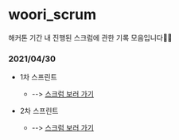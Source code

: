 # woori_scrum
해커톤 기간 내 진행된 스크럼에 관한 기록 모음입니다💪🏻

### 2021/04/30

* 1차 스프린트

    * --> [스크럼 보러 가기](https://github.com/woori-hippy/woori_scrum/blob/main/2021-04-30-15%EC%8B%9C30%EB%B6%84.md)

* 2차 스프린트 

    * --> [스크럼 보러 가기](https://github.com/woori-hippy/woori_scrum/blob/main/2021-04-30-19%EC%8B%9C30%EB%B6%84.md)
